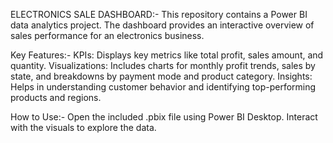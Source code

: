 ELECTRONICS SALE DASHBOARD:-
This repository contains a Power BI data analytics project. The dashboard provides an interactive overview of sales performance for an electronics business.

Key Features:-
KPIs: Displays key metrics like total profit, sales amount, and quantity.
Visualizations: Includes charts for monthly profit trends, sales by state, and breakdowns by payment mode and product category.
Insights: Helps in understanding customer behavior and identifying top-performing products and regions.

How to Use:-
Open the included .pbix file using Power BI Desktop.
Interact with the visuals to explore the data.
